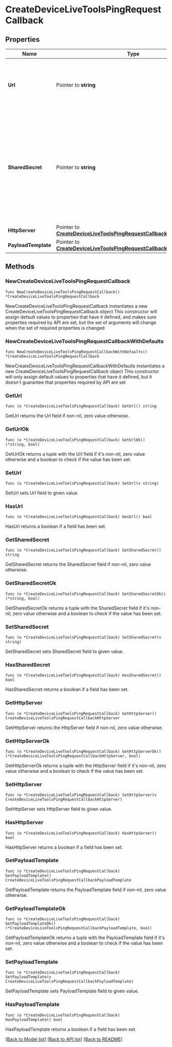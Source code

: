 # CreateDeviceLiveToolsPingRequestCallback

## Properties

Name | Type | Description | Notes
------------ | ------------- | ------------- | -------------
**Url** | Pointer to **string** | The callback URL for the webhook target. If using this field, please also specify a sharedSecret. | [optional] 
**SharedSecret** | Pointer to **string** | A shared secret that will be included in the requests sent to the callback URL. It can be used to verify that the request was sent by Meraki. If using this field, please also specify an url. | [optional] 
**HttpServer** | Pointer to [**CreateDeviceLiveToolsPingRequestCallbackHttpServer**](CreateDeviceLiveToolsPingRequestCallbackHttpServer.md) |  | [optional] 
**PayloadTemplate** | Pointer to [**CreateDeviceLiveToolsPingRequestCallbackPayloadTemplate**](CreateDeviceLiveToolsPingRequestCallbackPayloadTemplate.md) |  | [optional] 

## Methods

### NewCreateDeviceLiveToolsPingRequestCallback

`func NewCreateDeviceLiveToolsPingRequestCallback() *CreateDeviceLiveToolsPingRequestCallback`

NewCreateDeviceLiveToolsPingRequestCallback instantiates a new CreateDeviceLiveToolsPingRequestCallback object
This constructor will assign default values to properties that have it defined,
and makes sure properties required by API are set, but the set of arguments
will change when the set of required properties is changed

### NewCreateDeviceLiveToolsPingRequestCallbackWithDefaults

`func NewCreateDeviceLiveToolsPingRequestCallbackWithDefaults() *CreateDeviceLiveToolsPingRequestCallback`

NewCreateDeviceLiveToolsPingRequestCallbackWithDefaults instantiates a new CreateDeviceLiveToolsPingRequestCallback object
This constructor will only assign default values to properties that have it defined,
but it doesn't guarantee that properties required by API are set

### GetUrl

`func (o *CreateDeviceLiveToolsPingRequestCallback) GetUrl() string`

GetUrl returns the Url field if non-nil, zero value otherwise.

### GetUrlOk

`func (o *CreateDeviceLiveToolsPingRequestCallback) GetUrlOk() (*string, bool)`

GetUrlOk returns a tuple with the Url field if it's non-nil, zero value otherwise
and a boolean to check if the value has been set.

### SetUrl

`func (o *CreateDeviceLiveToolsPingRequestCallback) SetUrl(v string)`

SetUrl sets Url field to given value.

### HasUrl

`func (o *CreateDeviceLiveToolsPingRequestCallback) HasUrl() bool`

HasUrl returns a boolean if a field has been set.

### GetSharedSecret

`func (o *CreateDeviceLiveToolsPingRequestCallback) GetSharedSecret() string`

GetSharedSecret returns the SharedSecret field if non-nil, zero value otherwise.

### GetSharedSecretOk

`func (o *CreateDeviceLiveToolsPingRequestCallback) GetSharedSecretOk() (*string, bool)`

GetSharedSecretOk returns a tuple with the SharedSecret field if it's non-nil, zero value otherwise
and a boolean to check if the value has been set.

### SetSharedSecret

`func (o *CreateDeviceLiveToolsPingRequestCallback) SetSharedSecret(v string)`

SetSharedSecret sets SharedSecret field to given value.

### HasSharedSecret

`func (o *CreateDeviceLiveToolsPingRequestCallback) HasSharedSecret() bool`

HasSharedSecret returns a boolean if a field has been set.

### GetHttpServer

`func (o *CreateDeviceLiveToolsPingRequestCallback) GetHttpServer() CreateDeviceLiveToolsPingRequestCallbackHttpServer`

GetHttpServer returns the HttpServer field if non-nil, zero value otherwise.

### GetHttpServerOk

`func (o *CreateDeviceLiveToolsPingRequestCallback) GetHttpServerOk() (*CreateDeviceLiveToolsPingRequestCallbackHttpServer, bool)`

GetHttpServerOk returns a tuple with the HttpServer field if it's non-nil, zero value otherwise
and a boolean to check if the value has been set.

### SetHttpServer

`func (o *CreateDeviceLiveToolsPingRequestCallback) SetHttpServer(v CreateDeviceLiveToolsPingRequestCallbackHttpServer)`

SetHttpServer sets HttpServer field to given value.

### HasHttpServer

`func (o *CreateDeviceLiveToolsPingRequestCallback) HasHttpServer() bool`

HasHttpServer returns a boolean if a field has been set.

### GetPayloadTemplate

`func (o *CreateDeviceLiveToolsPingRequestCallback) GetPayloadTemplate() CreateDeviceLiveToolsPingRequestCallbackPayloadTemplate`

GetPayloadTemplate returns the PayloadTemplate field if non-nil, zero value otherwise.

### GetPayloadTemplateOk

`func (o *CreateDeviceLiveToolsPingRequestCallback) GetPayloadTemplateOk() (*CreateDeviceLiveToolsPingRequestCallbackPayloadTemplate, bool)`

GetPayloadTemplateOk returns a tuple with the PayloadTemplate field if it's non-nil, zero value otherwise
and a boolean to check if the value has been set.

### SetPayloadTemplate

`func (o *CreateDeviceLiveToolsPingRequestCallback) SetPayloadTemplate(v CreateDeviceLiveToolsPingRequestCallbackPayloadTemplate)`

SetPayloadTemplate sets PayloadTemplate field to given value.

### HasPayloadTemplate

`func (o *CreateDeviceLiveToolsPingRequestCallback) HasPayloadTemplate() bool`

HasPayloadTemplate returns a boolean if a field has been set.


[[Back to Model list]](../README.md#documentation-for-models) [[Back to API list]](../README.md#documentation-for-api-endpoints) [[Back to README]](../README.md)


